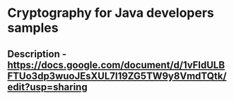 # Cryptography for Java developers samples

## Description - https://docs.google.com/document/d/1vFIdULBFTUo3dp3wuoJEsXUL7I19ZG5TW9y8VmdTQtk/edit?usp=sharing